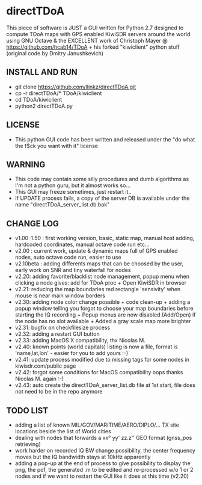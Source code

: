 # directTDoA

This piece of software is JUST a GUI written for Python 2.7 designed to compute TDoA maps with GPS enabled KiwiSDR servers around the world using GNU Octave & the EXCELLENT work of Christoph Mayer @ https://github.com/hcab14/TDoA + his forked "kiwiclient" python stuff (original code by Dmitry Janushkevich)

## INSTALL AND RUN
* git clone https://github.com/llinkz/directTDoA.git
* cp -r directTDoA/* TDoA/kiwiclient
* cd TDoA/kiwiclient
* python2 directTDoA.py


## LICENSE
* This python GUI code has been written and released under the "do what the f$ck you want with it" license


## WARNING
* This code may contain some silly procedures and dumb algorithms as I'm not a python guru, but it almost works so...
* This GUI may freeze sometimes, just restart it..
* If UPDATE process fails, a copy of the server DB is available under the name "directTDoA_server_list.db.bak"

## CHANGE LOG
* v1.00-1.50 : first working version, basic, static map, manual host adding, hardcoded coordinates, manual octave code run etc...
* v2.00 : current work, update & dynamic maps full of GPS enabled nodes, auto octave code run, easier to use
* v2.10beta : adding differents maps that can be choosed by the user, early work on SNR and tiny waterfall for nodes
* v2.20: adding favorite/blacklist node management, popup menu when clicking a node gives: add for TDoA proc + Open KiwiSDR in browser
* v2.21: reducing the map boundaries red rectangle 'sensivity' when mouse is near main window borders
* v2.30: adding node color change possible + code clean-up + adding a popup window telling you forgot to choose your map boundaries before starting the IQ recording + Popup menus are now disabled (Add/Open) if the node has no slot available + Added a gray scale map more brighter
* v2.31: bugfix on checkfilesize process
* v2.32: adding a restart GUI button
* v2.33: adding MacOS X compatibility, thx Nicolas M.
* v2.40: known points (world capitals) listing is now a file, format is 'name,lat,lon' - easier for you to add yours :-)
* v2.41: update process modified due to missing tags for some nodes in kiwisdr.com/public page
* v2.42: forgot some conditions for MacOS compatibility  oops  thanks Nicolas M. again  :-)
* v2.43: auto create the directTDoA_server_list.db file at 1st start, file does not need to be in the repo anymore

## TODO LIST
* adding a list of known MIL/GOV/MARITIME/AERO/DIPLO/... TX site locations beside the list of World cities
* dealing with nodes that forwards a xx° yy' zz.z'' GEO format (gnss_pos retrieving)
* work harder on recorded IQ BW change possibility, the center frequency moves but the IQ bandwidth stays at 10kHz apparently
* adding a pop-up at the end of process to give possibility to display the png, the pdf, the generated .m to be edited and re-processed w/o 1 or 2 nodes and if we want to restart the GUI like it does at this time (v2.20)
